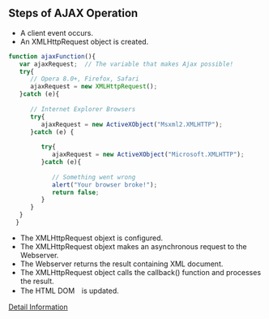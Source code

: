 ## Steps of AJAX Operation
- A client event occurs.
- An XMLHttpRequest object is created.
```javascript
function ajaxFunction(){
   var ajaxRequest;  // The variable that makes Ajax possible!
   try{
      // Opera 8.0+, Firefox, Safari
      ajaxRequest = new XMLHttpRequest();
   }catch (e){
   
      // Internet Explorer Browsers
      try{
         ajaxRequest = new ActiveXObject("Msxml2.XMLHTTP");
      }catch (e) {
      
         try{
            ajaxRequest = new ActiveXObject("Microsoft.XMLHTTP");
         }catch (e){
      
            // Something went wrong
            alert("Your browser broke!");
            return false;
         }
      }
   }
  }
```
- The XMLHttpRequest objext is configured.
- The XMLHttpRequest objext makes an asynchronous request to the Webserver.
- The Webserver returns the result containing XML document.
- The XMLHttpRequest object calls the callback() function and processes the result.
- The HTML DOM　is updated.

[Detail Information](https://www.tutorialspoint.com/ajax/ajax_in_action.htm)